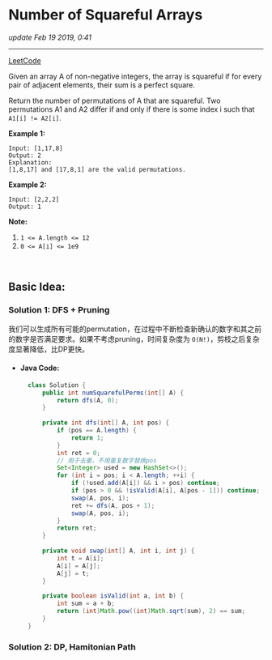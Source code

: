 # Number of Squareful Arrays
_update Feb 19 2019, 0:41_

---
[LeetCode](https://leetcode.com/problems/number-of-squareful-arrays/)

Given an array A of non-negative integers, the array is squareful if for every pair of adjacent elements, their sum is a perfect square.

Return the number of permutations of A that are squareful.  Two permutations A1 and A2 differ if and only if there is some index i such that `A1[i] != A2[i]`.

**Example 1:**

    Input: [1,17,8]
    Output: 2
    Explanation: 
    [1,8,17] and [17,8,1] are the valid permutations.

**Example 2:**

    Input: [2,2,2]
    Output: 1
 
**Note:**

1. `1 <= A.length <= 12`
2. `0 <= A[i] <= 1e9`

<br/>

## Basic Idea:
### Solution 1: DFS + Pruning
我们可以生成所有可能的permutation，在过程中不断检查新确认的数字和其之前的数字是否满足要求。如果不考虑pruning，时间复杂度为 `O(N!)`，剪枝之后复杂度显著降低，比DP更快。
* #### Java Code:
  ```java
    class Solution {
        public int numSquarefulPerms(int[] A) {
            return dfs(A, 0);
        }
        
        private int dfs(int[] A, int pos) {
            if (pos == A.length) {
                return 1;
            }
            int ret = 0;
            // 用于去重，不用重复数字替换pos
            Set<Integer> used = new HashSet<>();
            for (int i = pos; i < A.length; ++i) {
                if (!used.add(A[i]) && i > pos) continue;
                if (pos > 0 && !isValid(A[i], A[pos - 1])) continue; // pruning
                swap(A, pos, i);
                ret += dfs(A, pos + 1);
                swap(A, pos, i);
            }
            return ret;
        }
        
        private void swap(int[] A, int i, int j) {
            int t = A[i];
            A[i] = A[j];
            A[j] = t;
        }
        
        private boolean isValid(int a, int b) {
            int sum = a + b;
            return (int)Math.pow((int)Math.sqrt(sum), 2) == sum;
        }
    }
  ```
### Solution 2: DP, Hamitonian Path
